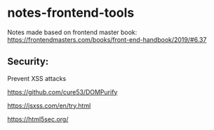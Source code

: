 # notes-frontend-tools

Notes made based on frontend master book:
https://frontendmasters.com/books/front-end-handbook/2019/#6.37

## Security:

Prevent XSS attacks

https://github.com/cure53/DOMPurify

https://jsxss.com/en/try.html

https://html5sec.org/
